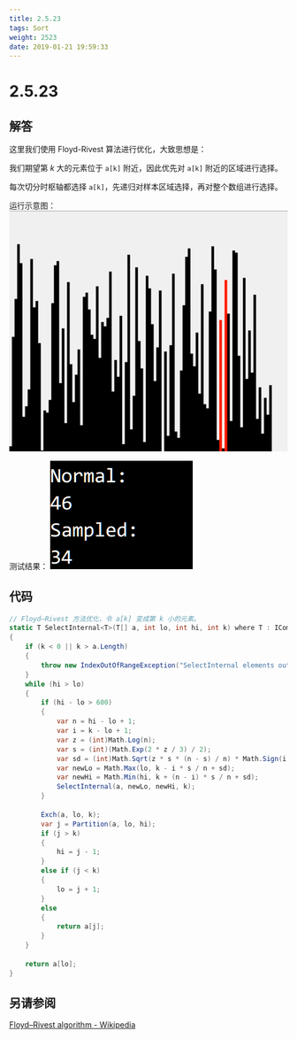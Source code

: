 ```yaml
---
title: 2.5.23
tags: Sort
weight: 2523
date: 2019-01-21 19:59:33
---
```


# 2.5.23


## 解答

这里我们使用 Floyd-Rivest 算法进行优化，大致思想是：

我们期望第 $k$ 大的元素位于 `a[k]` 附近，因此优先对 `a[k]` 附近的区域进行选择。

每次切分时枢轴都选择 `a[k]`，先递归对样本区域选择，再对整个数组进行选择。

运行示意图：
![](/resources/2-5-23/1.gif)

测试结果：
![](/resources/2-5-23/2.png)

## 代码

```csharp
// Floyd–Rivest 方法优化，令 a[k] 变成第 k 小的元素。
static T SelectInternal<T>(T[] a, int lo, int hi, int k) where T : IComparable<T>
{
    if (k < 0 || k > a.Length)
    {
        throw new IndexOutOfRangeException("SelectInternal elements out of bounds");
    }
    while (hi > lo)
    {
        if (hi - lo > 600)
        {
            var n = hi - lo + 1;
            var i = k - lo + 1;
            var z = (int)Math.Log(n);
            var s = (int)(Math.Exp(2 * z / 3) / 2);
            var sd = (int)Math.Sqrt(z * s * (n - s) / n) * Math.Sign(i - n / 2) / 2;
            var newLo = Math.Max(lo, k - i * s / n + sd);
            var newHi = Math.Min(hi, k + (n - i) * s / n + sd);
            SelectInternal(a, newLo, newHi, k);
        }

        Exch(a, lo, k);
        var j = Partition(a, lo, hi);
        if (j > k)
        {
            hi = j - 1;
        }
        else if (j < k)
        {
            lo = j + 1;
        }
        else
        {
            return a[j];
        }
    }

    return a[lo];
}
```

## 另请参阅

[Floyd–Rivest algorithm - Wikipedia](https://en.wikipedia.org/wiki/Floyd–Rivest_algorithm)
